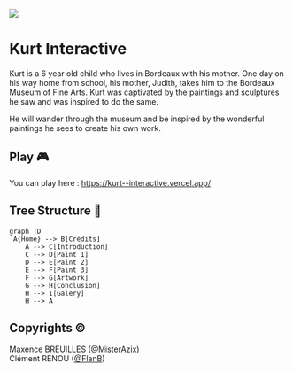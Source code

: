 ![](https://res.cloudinary.com/hf10ee93o/image/upload/v1644720660/Meta_image_evc8hd.jpg)

# Kurt Interactive

Kurt is a 6 year old child who lives in Bordeaux with his mother. One day on his way home from school, his mother, Judith, takes him to the Bordeaux Museum of Fine Arts. Kurt was captivated by the paintings and sculptures he saw and was inspired to do the same. 

He will wander through the museum and be inspired by the wonderful paintings he sees to create his own work.

## Play 🎮

You can play here : https://kurt--interactive.vercel.app/

## Tree Structure 🌳

```mermaid
graph TD
 A{Home} --> B[Crédits] 
    A --> C[Introduction]
    C --> D[Paint 1]
    D --> E[Paint 2]
    E --> F[Paint 3]
    F --> G[Artwork]
    G --> H[Conclusion]
    H --> I[Galery]
    H --> A
```

## Copyrights ©

Maxence BREUILLES ([@MisterAzix](https://github.com/MisterAzix))<br />
Clément RENOU ([@FlanB](https://github.com/FlanB))
